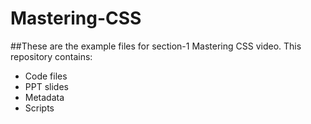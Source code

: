 # Mastering-CSS

##These are the example files for section-1 Mastering CSS video. This repository contains:

* Code files
* PPT slides
* Metadata
* Scripts

